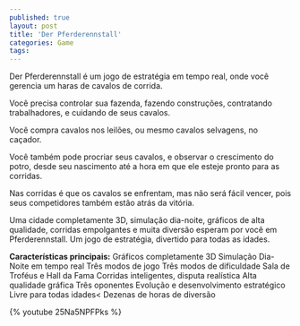 ```yaml
---
published: true
layout: post
title: 'Der Pferderennstall'
categories: Game
tags: 
---
```

Der Pferderennstall é um jogo de estratégia em tempo real, onde você gerencia um haras de cavalos de corrida.

Você precisa controlar sua fazenda, fazendo construções, contratando trabalhadores, e cuidando de seus cavalos.

Você compra cavalos nos leilões, ou mesmo cavalos selvagens, no caçador.

Você também pode procriar seus cavalos, e observar o crescimento do potro, desde seu nascimento até a hora em que ele esteje pronto para as corridas.

Nas corridas é que os cavalos se enfrentam, mas não será fácil vencer, pois seus competidores também estão atrás da vitória.

<center></center>

Uma cidade completamente 3D, simulação dia-noite, gráficos de alta qualidade, corridas empolgantes e muita diversão esperam por você em Pferderennstall.
Um jogo de estratégia, divertido para todas as idades.

<span style="font-weight: bold;">Características principais:</span>
Gráficos completamente 3D
Simulação Dia-Noite em tempo real
Três modos de jogo
Três modos de dificuldade
Sala de Troféus e Hall da Fama
Corridas inteligentes, disputa realística
Alta qualidade gráfica
Três oponentes
Evolução e desenvolvimento estratégico
Livre para todas idades&lt;
Dezenas de horas de diversão

{% youtube 25Na5NPFPks %}